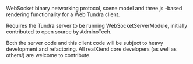 WebSocket binary networking protocol, scene model and three.js -based
rendering functionality for a Web Tundra client.

Requires the Tundra server to be running WebSocketServerModule, initially
contributed to open source by AdminoTech.

Both the server code and this client code will be subject to heavy development
and refactoring. All realXtend core developers (as well as others!) are welcome to
contribute.
